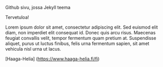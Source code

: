 Github sivu, jossa Jekyll teema

Tervetuloa!

Lorem ipsum dolor sit amet, consectetur adipiscing elit. Sed euismod elit diam, non imperdiet elit consequat id. 
Donec quis arcu risus. Maecenas feugiat convallis velit, tempor fermentum quam pretium at. 
Suspendisse aliquet, purus ut luctus finibus, felis urna fermentum sapien, sit amet vehicula nisl urna ut lacus.

[Haaga-Helia] (https://www.haaga-helia.fi/fi)
